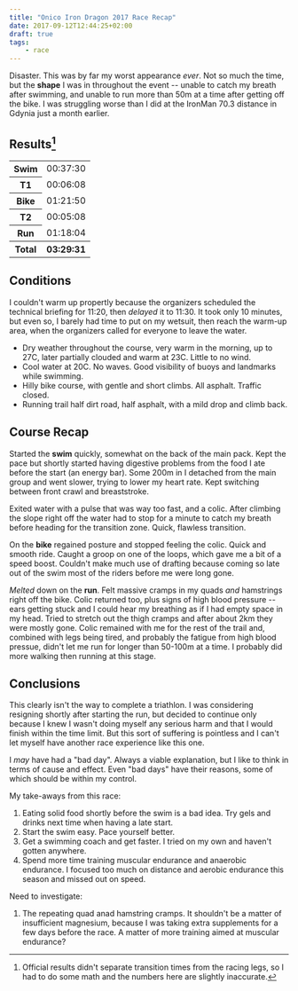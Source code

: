 ```yaml
---
title: "Onico Iron Dragon 2017 Race Recap"
date: 2017-09-12T12:44:25+02:00
draft: true
tags:
    - race
---
```


Disaster. This was by far my worst appearance *ever*. Not so much the time, but the **shape** I was in throughout the event -- unable to catch my breath after swimming, and unable to run more than 50m at a time after getting off the bike. I was struggling worse than I did at the IronMan 70.3 distance in Gdynia just a month earlier.

## Results[^1]

<table>
    <tr>
        <th>Swim</th>
        <td>00:37:30</td>
    </tr>
    <tr>
        <th>T1</th>
        <td>00:06:08</td>
    </tr>
    <tr>
        <th>Bike</th>
        <td>01:21:50</td>
    </tr>
    <tr>
        <th>T2</th>
        <td>00:05:08</td>
    </tr>
    <tr>
        <th>Run</th>
        <td>01:18:04</td>
    </tr>
    <tr>
        <th>Total</th>
        <th>03:29:31</th>
    </tr>
</table>

## Conditions

I couldn't warm up propertly because the organizers scheduled the technical briefing for 11:20, then *delayed* it to 11:30. It took only 10 minutes, but even so, I barely had time to put on my wetsuit, then reach the warm-up area, when the organizers called for everyone to leave the water.

* Dry weather throughout the course, very warm in the morning, up to 27C, later partially clouded and warm at 23C. Little to no wind.
* Cool water at 20C. No waves. Good visibility of buoys and landmarks while swimming.
* Hilly bike course, with gentle and short climbs. All asphalt. Traffic closed.
* Running trail half dirt road, half asphalt, with a mild drop and climb back.

## Course Recap

Started the **swim** quickly, somewhat on the back of the main pack. Kept the pace but shortly started having digestive problems from the food I ate before the start (an energy bar). Some 200m in I detached from the main group and went slower, trying to lower my heart rate. Kept switching between front crawl and breaststroke.

Exited water with a pulse that was way too fast, and a colic. After climbing the slope right off the water had to stop for a minute to catch my breath before heading for the transition zone. Quick, flawless transition.

On the **bike** regained posture and stopped feeling the colic. Quick and smooth ride. Caught a groop on one of the loops, which gave me a bit of a speed boost. Couldn't make much use of drafting because coming so late out of the swim most of the riders before me were long gone.

*Melted* down on the **run**. Felt massive cramps in my quads *and* hamstrings right off the bike. Colic returned too, plus signs of high blood pressure -- ears getting stuck and I could hear my breathing as if I had empty space in my head. Tried to stretch out the thigh cramps and after about 2km they were mostly gone. Colic remained with me for the rest of the trail and, combined with legs being tired, and probably the fatigue from high blood pressue, didn't let me run for longer than 50-100m at a time. I probably did more walking then running at this stage.

## Conclusions

This clearly isn't the way to complete a triathlon. I was considering resigning shortly after starting the run, but decided to continue only because I knew I wasn't doing myself any serious harm and that I would finish within the time limit. But this sort of suffering is pointless and I can't let myself have another race experience like this one.

I *may* have had a "bad day". Always a viable explanation, but I like to think in terms of cause and effect. Even "bad days" have their reasons, some of which should be within my control.

My take-aways from this race:

1. Eating solid food shortly before the swim is a bad idea. Try gels and drinks next time when having a late start.
1. Start the swim easy. Pace yourself better.
1. Get a swimming coach and get faster. I tried on my own and haven't gotten anywhere.
1. Spend more time training muscular endurance and anaerobic endurance. I focused too much on distance and aerobic endurance this season and missed out on speed.

Need to investigate:

1. The repeating quad anad hamstring cramps. It shouldn't be a matter of insufficient magnesium, because I was taking extra supplements for a few days before the race. A matter of more training aimed at muscular endurance?

[^1]: Official results didn't separate transition times from the racing legs, so I had to do some math and the numbers here are slightly inaccurate.
